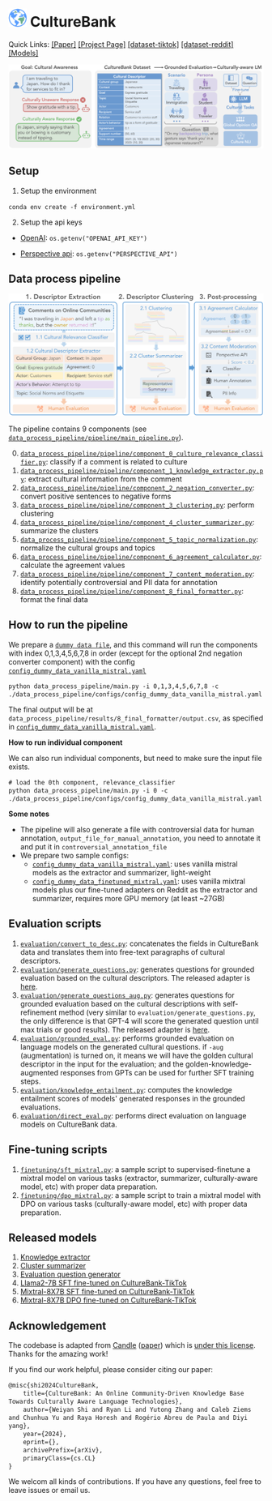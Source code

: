 # <img src="figures/logo.png" width="36" height="36"> CultureBank 
Quick Links: [[Paper]]() [[Project Page]](https://culturebank.github.io/) [[dataset-tiktok]](https://huggingface.co/datasets/SALT-NLP/CultureBank/blob/main/culturebank_tiktok.csv) [[dataset-reddit]](https://huggingface.co/datasets/SALT-NLP/CultureBank/blob/main/culturebank_reddit.csv) [[Models]](https://huggingface.co/collections/SALT-NLP/culturebank-6626ee7dcd54f5fffb6769fe) 


![alt text](figures/intro.png)
## Setup
1. Setup the environment

`conda env create -f environment.yml`

2. Setup the api keys

- [OpenAI](https://openai.com/blog/openai-api): `os.getenv("OPENAI_API_KEY")`

- [Perspective api](https://perspectiveapi.com/how-it-works/): `os.getenv("PERSPECTIVE_API")`


## Data process pipeline


![alt text](figures/pipeline.png)


The pipeline contains 9 components (see [`data_process_pipeline/pipeline/main_pipeline.py`](data_process_pipeline/pipeline/main_pipeline.py)).

0. [`data_process_pipeline/pipeline/component_0_culture_relevance_classifier.py`](data_process_pipeline/pipeline/component_0_culture_relevance_classifier.py): classify if a comment is related to culture 
1. [`data_process_pipeline/pipeline/component_1_knowledge_extractor.py.py`](data_process_pipeline/pipeline/component_1_knowledge_extractor.py.py): extract cultural information from the comment
2. [`data_process_pipeline/pipeline/component_2_negation_converter.py`](data_process_pipeline/pipeline/component_2_negation_converter.py): convert positive sentences to negative forms
3. [`data_process_pipeline/pipeline/component_3_clustering.py`](data_process_pipeline/pipeline/component_3_clustering.py): perform clustering
4. [`data_process_pipeline/pipeline/component_4_cluster_summarizer.py`](data_process_pipeline/pipeline/component_4_cluster_summarizer.py): summarize the clusters 
5. [`data_process_pipeline/pipeline/component_5_topic_normalization.py`](data_process_pipeline/pipeline/component_5_topic_normalization.py): normalize the cultural groups and topics
6. [`data_process_pipeline/pipeline/component_6_agreement_calculator.py`](data_process_pipeline/pipeline/component_6_agreement_calculator.py): calculate the agreement values 
7. [`data_process_pipeline/pipeline/component_7_content_moderation.py`](data_process_pipeline/pipeline/component_7_content_moderation.py): identify potentially controversial and PII data for annotation 
8. [`data_process_pipeline/pipeline/component_8_final_formatter.py`](data_process_pipeline/pipeline/component_8_final_formatter.py): format the final data 



## How to run the pipeline

We prepare a [`dummy data file`](data_process_pipeline/dummy_data/comments.csv), and this command will run the components with index 0,1,3,4,5,6,7,8 in order (except for the optional 2nd negation converter component) with the config [`config_dummy_data_vanilla_mistral.yaml`](data_process_pipeline/configs/config_dummy_data_vanilla_mistral.yaml)
```
python data_process_pipeline/main.py -i 0,1,3,4,5,6,7,8 -c ./data_process_pipeline/configs/config_dummy_data_vanilla_mistral.yaml
```
The final output will be at `data_process_pipeline/results/8_final_formatter/output.csv`, as specified in [`config_dummy_data_vanilla_mistral.yaml`](./data_process_pipeline/configs/config_dummy_data_vanilla_mistral.yaml). 

**How to run individual component**

We can also run individual components, but need to make sure the input file exists. 

```
# load the 0th component, relevance_classifier
python data_process_pipeline/main.py -i 0 -c ./data_process_pipeline/configs/config_dummy_data_vanilla_mistral.yaml
```

**Some notes**
- The pipeline will also generate a file with controversial data for human annotation, `output_file_for_manual_annotation`, you need to annotate it and put it in `controversial_annotation_file`
- We prepare two sample configs:
    -  [`config_dummy_data_vanilla_mistral.yaml`](data_process_pipeline/configs/config_dummy_data_vanilla_mistral.yaml): uses vanilla mistral models as the extractor and summarizer, light-weight
    -  [`config_dummy_data_finetuned_mixtral.yaml`](data_process_pipeline/configs/config_dummy_data_finetuned_mixtral.yaml): uses vanilla mixtral models plus our fine-tuned adapters on Reddit as the extractor and summarizer, requires more GPU memory (at least ~27GB)


## Evaluation scripts
1. [`evaluation/convert_to_desc.py`](evaluation/convert_to_desc.py): concatenates the fields in CultureBank data and translates them into free-text paragraphs of cultural descriptors.
2. [`evaluation/generate_questions.py`](evaluation/generate_questions.py): generates questions for grounded evaluation based on the cultural descriptors. The released adapter is [here](https://huggingface.co/SALT-NLP/CultureBank-Question-Generator).
3. [`evaluation/generate_questions_aug.py`](evaluation/generate_questions_aug.py): generates questions for grounded evaluation based on the cultural descriptions with self-refinement method (very similar to `evaluation/generate_questions.py`, the only difference is that GPT-4 will score the generated question until max trials or good results). The released adapter is [here](https://huggingface.co/SALT-NLP/CultureBank-Question-Generator).
4. [`evaluation/grounded_eval.py`](evaluation/grounded_eval.py): performs grounded evaluation on language models on the generated cultural questions. if `-aug` (augmentation) is turned on, it means we will have the golden cultural descriptor in the input for the evaluation; and the golden-knowledge-augmented responses from GPTs can be used for further SFT training steps. 
5. [`evaluation/knowledge_entailment.py`](evaluation/knowledge_entailment.py): computes the knowledge entailment scores of models' generated responses in the grounded evaluations.
6. [`evaluation/direct_eval.py`](evaluation/direct_eval.py): performs direct evaluation on language models on CultureBank data.

## Fine-tuning scripts
1. [`finetuning/sft_mixtral.py`](finetuning/sft_mixtral.py): a sample script to supervised-finetune a mixtral model on various tasks (extractor, summarizer, culturally-aware model, etc) with proper data preparation. 
2. [`finetuning/dpo_mixtral.py`](finetuning/dpo_mixtral.py): a sample script to train a mixtral model with DPO on various tasks (culturally-aware model, etc) with proper data preparation. 

## Released models
1. [Knowledge extractor](https://huggingface.co/SALT-NLP/CultureBank-Extractor)
2. [Cluster summarizer](https://huggingface.co/SALT-NLP/CultureBank-Summarizer)
3. [Evaluation question generator](https://huggingface.co/SALT-NLP/CultureBank-Question-Generator)
4. [Llama2-7B SFT fine-tuned on CultureBank-TikTok](https://huggingface.co/SALT-NLP/CultureBank-Llama2-SFT)
5. [Mixtral-8X7B SFT fine-tuned on CultureBank-TikTok](https://huggingface.co/SALT-NLP/CultureBank-Mixtral-SFT)
6. [Mixtral-8X7B DPO fine-tuned on CultureBank-TikTok](https://huggingface.co/SALT-NLP/CultureBank-Mixtral-DPO)


## Acknowledgement

The codebase is adapted from [Candle](https://github.com/cultural-csk/candle) ([paper](https://arxiv.org/abs/2210.07763)) which is [under this license](https://github.com/cultural-csk/candle?tab=CC-BY-4.0-1-ov-file). Thanks for the amazing work!

If you find our work helpful, please consider citing our paper:

```
@misc{shi2024CultureBank,
    title={CultureBank: An Online Community-Driven Knowledge Base Towards Culturally Aware Language Technologies},
    author={Weiyan Shi and Ryan Li and Yutong Zhang and Caleb Ziems and Chunhua Yu and Raya Horesh and Rogério Abreu de Paula and Diyi yang},
    year={2024},
    eprint={},
    archivePrefix={arXiv},
    primaryClass={cs.CL}
}
```

We welcom all kinds of contributions. If you have any questions, feel free to leave issues or email us.

